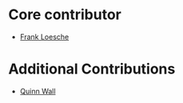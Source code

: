 
# Core contributor

* [Frank Loesche](https://www.janelia.org/people/frank-loesche)

# Additional Contributions

* [Quinn Wall](https://github.com/quinnwall)